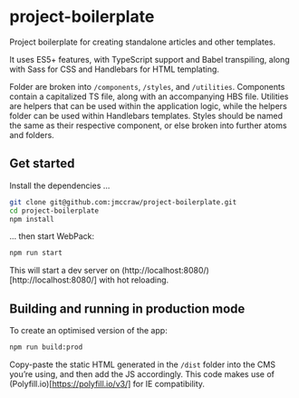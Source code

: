 # project-boilerplate
Project boilerplate for creating standalone articles and other templates.

It uses ES5+ features, with TypeScript support and Babel transpiling, along with Sass for CSS and Handlebars for HTML templating.

Folder are broken into `/components`, `/styles`, and `/utilities`. Components contain a capitalized TS file, along with an accompanying HBS file. Utilities are helpers that can be used within the application logic, while the helpers folder can be used within Handlebars templates. Styles should be named the same as their respective component, or else broken into further atoms and folders.

## Get started

Install the dependencies …

```bash
git clone git@github.com:jmccraw/project-boilerplate.git
cd project-boilerplate
npm install
```

… then start WebPack:

```bash
npm run start
```

This will start a dev server on (http://localhost:8080/)[http://localhost:8080/] with hot reloading.


## Building and running in production mode

To create an optimised version of the app:

```bash
npm run build:prod
```

Copy-paste the static HTML generated in the `/dist` folder into the CMS you’re using, and then add the JS accordingly. This code makes use of (Polyfill.io)[https://polyfill.io/v3/] for IE compatibility.
